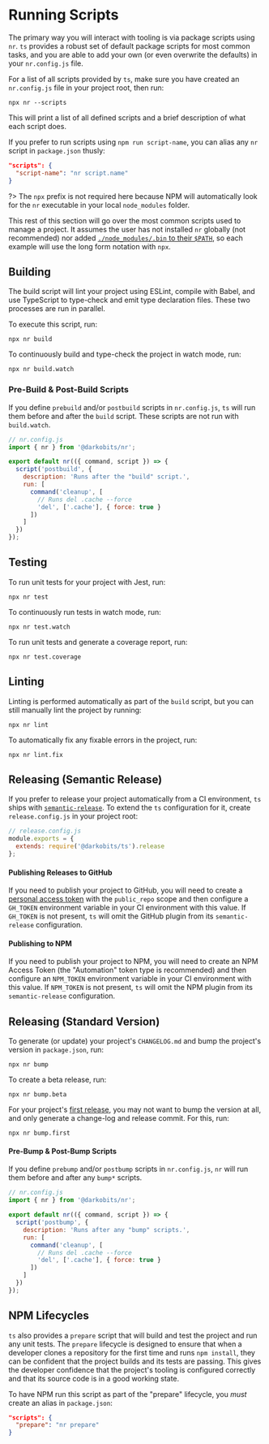 # Running Scripts

The primary way you will interact with tooling is via package scripts using `nr`. `ts` provides a robust
set of default package scripts for most common tasks, and you are able to add your own (or even
overwrite the defaults) in your `nr.config.js` file.

For a list of all scripts provided by `ts`, make sure you have created an `nr.config.js` file in your
project root, then run:

```
npx nr --scripts
```

This will print a list of all defined scripts and a brief description of what each script does.

If you prefer to run scripts using `npm run script-name`, you can alias any `nr` script in
`package.json` thusly:

```json
"scripts": {
  "script-name": "nr script.name"
}
```

?> The `npx` prefix is not required here because NPM will automatically look for the `nr` executable in
your local `node_modules` folder.

This rest of this section will go over the most common scripts used to manage a project. It assumes the
user has not installed `nr` globally (not recommended) nor added [`./node_modules/.bin` to their `$PATH`](#advanced),
so each example will use the long form notation with `npx`.

## Building

The build script will lint your project using ESLint, compile with Babel, and use TypeScript to
type-check and emit type declaration files. These two processes are run in parallel.

To execute this script, run:

```
npx nr build
```

To continuously build and type-check the project in watch mode, run:

```
npx nr build.watch
```

### Pre-Build & Post-Build Scripts

If you define `prebuild` and/or `postbuild` scripts in `nr.config.js`, `ts` will run them before and
after the `build` script. These scripts are not run with `build.watch`.

```js
// nr.config.js
import { nr } from '@darkobits/nr';

export default nr(({ command, script }) => {
  script('postbuild', {
    description: 'Runs after the "build" script.',
    run: [
      command('cleanup', [
        // Runs del .cache --force
        'del', ['.cache'], { force: true }
      ])
    ]
  })
});
```

## Testing

To run unit tests for your project with Jest, run:

```
npx nr test
```

To continuously run tests in watch mode, run:

```
npx nr test.watch
```

To run unit tests and generate a coverage report, run:

```
npx nr test.coverage
```

## Linting

Linting is performed automatically as part of the `build` script, but you can still manually lint the
project by running:

```
npx nr lint
```

To automatically fix any fixable errors in the project, run:

```
npx nr lint.fix
```

## Releasing (Semantic Release)

If you prefer to release your project automatically from a CI environment, `ts` ships with [`semantic-release`](https://github.com/semantic-release/semantic-release).
To extend the `ts` configuration for it, create `release.config.js` in your project root:

```js
// release.config.js
module.exports = {
  extends: require('@darkobits/ts').release
};
```

#### Publishing Releases to GitHub

If you need to publish your project to GitHub, you will need to create a [personal access token](https://github.com/settings/tokens)
with the `public_repo` scope and then configure a `GH_TOKEN` environment variable in your CI environment
with this value. If `GH_TOKEN` is not present, `ts` will omit the GitHub plugin from its
`semantic-release` configuration.

#### Publishing to NPM

If you need to publish your project to NPM, you will need to create an NPM Access Token (the
"Automation" token type is recommended) and then configure an `NPM_TOKEN` environment variable in your
CI environment with this value. If `NPM_TOKEN` is not present, `ts` will omit the NPM plugin from its
`semantic-release` configuration.

## Releasing (Standard Version)

To generate (or update) your project's `CHANGELOG.md` and bump the project's version in `package.json`,
run:

```
npx nr bump
```

To create a beta release, run:

```
npx nr bump.beta
```

For your project's [first release](https://github.com/conventional-changelog/standard-version#first-release),
you may not want to bump the version at all, and only generate a change-log and release commit. For
this, run:

```
npx nr bump.first
```

#### Pre-Bump & Post-Bump Scripts

If you define `prebump` and/or `postbump` scripts in `nr.config.js`, `nr` will run them before and
after any `bump*` scripts.

```js
// nr.config.js
import { nr } from '@darkobits/nr';

export default nr(({ command, script }) => {
  script('postbump', {
    description: 'Runs after any "bump" scripts.',
    run: [
      command('cleanup', [
        // Runs del .cache --force
        'del', ['.cache'], { force: true }
      ])
    ]
  })
});
```

## NPM Lifecycles

`ts` also provides a `prepare` script that will build and test the project and run any unit tests. The
`prepare` lifecycle is designed to ensure that when a developer clones a repository for the first time
and runs `npm install`, they can be confident that the project builds and its tests are passing. This
gives the developer confidence that the project's tooling is configured correctly and that its source
code is in a good working state.

To have NPM run this script as part of the "prepare" lifecycle, you _must_ create an alias in
`package.json`:

```json
"scripts": {
  "prepare": "nr prepare"
}
```
